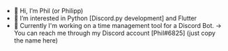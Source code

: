 - 👋 Hi, I’m Phil (or Philipp)
- 👀 I’m interested in Python [Discord.py development] and Flutter
- 🌱 Currently I'm working on a time management tool for a Discord Bot.
-> You can reach me through my Discord account [PhiI#6825] (just copy the name here)
<!---
PhilXi/PhilXi is a ✨ special ✨ repository because its `README.md` (this file) appears on your GitHub profile.
You can click the Preview link to take a look at your changes.
--->
